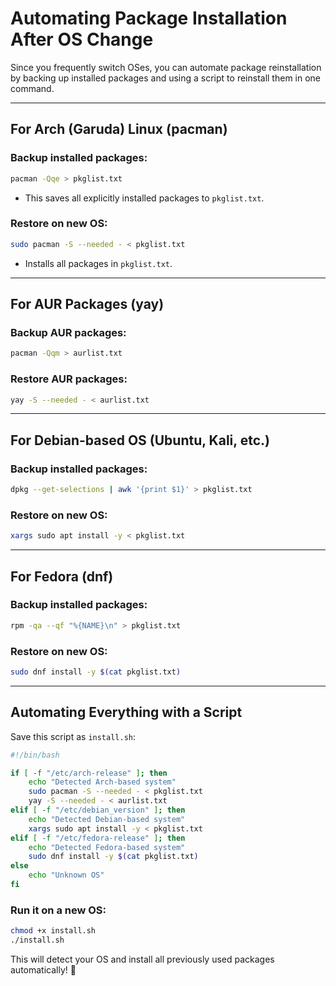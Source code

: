 # Automating Package Installation After OS Change

Since you frequently switch OSes, you can automate package reinstallation by backing up installed packages and using a script to reinstall them in one command.

---

## **For Arch (Garuda) Linux (pacman)**

### **Backup installed packages:**

```bash
pacman -Qqe > pkglist.txt
```

- This saves all explicitly installed packages to `pkglist.txt`.
    

### **Restore on new OS:**

```bash
sudo pacman -S --needed - < pkglist.txt
```

- Installs all packages in `pkglist.txt`.
    

---

## **For AUR Packages (yay)**

### **Backup AUR packages:**

```bash
pacman -Qqm > aurlist.txt
```

### **Restore AUR packages:**

```bash
yay -S --needed - < aurlist.txt
```

---

## **For Debian-based OS (Ubuntu, Kali, etc.)**

### **Backup installed packages:**

```bash
dpkg --get-selections | awk '{print $1}' > pkglist.txt
```

### **Restore on new OS:**

```bash
xargs sudo apt install -y < pkglist.txt
```

---

## **For Fedora (dnf)**

### **Backup installed packages:**

```bash
rpm -qa --qf "%{NAME}\n" > pkglist.txt
```

### **Restore on new OS:**

```bash
sudo dnf install -y $(cat pkglist.txt)
```

---

## **Automating Everything with a Script**

Save this script as `install.sh`:

```bash
#!/bin/bash

if [ -f "/etc/arch-release" ]; then
    echo "Detected Arch-based system"
    sudo pacman -S --needed - < pkglist.txt
    yay -S --needed - < aurlist.txt
elif [ -f "/etc/debian_version" ]; then
    echo "Detected Debian-based system"
    xargs sudo apt install -y < pkglist.txt
elif [ -f "/etc/fedora-release" ]; then
    echo "Detected Fedora-based system"
    sudo dnf install -y $(cat pkglist.txt)
else
    echo "Unknown OS"
fi
```

### **Run it on a new OS:**

```bash
chmod +x install.sh
./install.sh
```

This will detect your OS and install all previously used packages automatically! 🚀